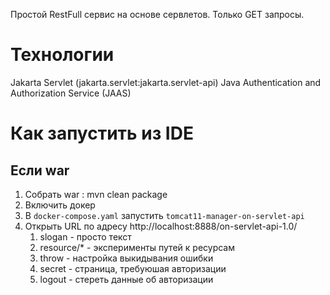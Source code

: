 Простой RestFull сервис на основе сервлетов. Только GET запросы.
# Технологии
Jakarta Servlet (jakarta.servlet:jakarta.servlet-api)
Java Authentication and Authorization Service (JAAS)
# Как запустить из IDE
## Если war
1. Собрать war : mvn clean package
2. Включить докер
2. В `docker-compose.yaml` запустить `tomcat11-manager-on-servlet-api` 
3. Открыть URL по адресу http://localhost:8888/on-servlet-api-1.0/
   1. slogan - просто текст
   2. resource/* - эксперименты путей к ресурсам
   3. throw - настройка выкидывания ошибки
   4. secret - страница, требуюшая авторизации
   5. logout - стереть данные об авторизации



